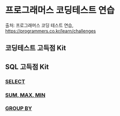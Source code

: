 # 프로그래머스 코딩테스트 연습

출처: 프로그래머스 코딩 테스트 연습, https://programmers.co.kr/learn/challenges

## 코딩테스트 고득점 Kit

## SQL 고득점 Kit

### [SELECT](https://github.com/lDooh/Coding-Test-Study/tree/main/Programmers/SQL%20%EA%B3%A0%EB%93%9D%EC%A0%90%20Kit/SELECT)

### [SUM, MAX, MIN](https://github.com/lDooh/Coding-Test-Study/tree/main/Programmers/SQL%20%EA%B3%A0%EB%93%9D%EC%A0%90%20Kit/SUM%2C%20MAX%2C%20MIN)

### [GROUP BY](https://github.com/lDooh/Coding-Test-Study/tree/main/Programmers/SQL%20%EA%B3%A0%EB%93%9D%EC%A0%90%20Kit/GROUP%20BY)
